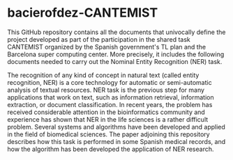 # bacierofdez-CANTEMIST
This GitHub repository contains all the documents that univocally define the project developed as part of the participation in the shared task CANTEMIST organized by the Spanish government's TL plan and the Barcelona super computing center. More precisely, it includes the following documents needed to carry out the Nominal Entity Recognition (NER) task.


The recognition of any kind of concept in natural text (called entity recognition, NER) is a core technology for automatic or semi-automatic analysis of textual resources. NER task is the previous step for many applications that work on text, such as information retrieval, information extraction, or document classification. In recent years, the problem has received considerable attention in the bioinformatics community and experience has shown that NER in the life sciences is a rather difficult problem. Several systems and algorithms have been developed and applied in the field of biomedical sciences. The paper adjoining this repository describes how this task is performed in some Spanish medical records, and how the algorithm has been developed the application of NER research.
